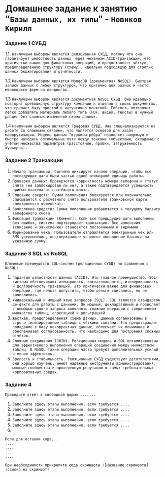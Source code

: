# Домашнее задание к занятию "`Базы данных, их типы`" - `Новиков Кирилл`



### Задание 1 СУБД

1.1.  `Наилучшим выбором является реляционная СУБД, потому что она гарантирует целостность данных через механизм ACID-транзакций, что критически важно для финансовых операций, и предоставляет чёткую, предопределённую структуру (схему), идеально подходящую для строгих данных бюджетирования и отчётности.`

1.2  `Наилучшим выбором является MongoDB (документная NoSQL). Быстрая запись данных с любой структурой, что критично для разных и часто меняющихся форм на лендингах.`

1.3 `Наилучшим выбором является документная NoSQL СУБД. Она идеально повторит древовидную структуру компании и отделов в своих документах, что сделает базу простой и интуитивно понятной. Гибкость позволяет легко добавлять материалы любого типа (PDF, видео, тексты) в нужный раздел без сложных изменений схемы данных.`

1.4 `Наилучшим выбором является Графовая СУБД. Она специализируется на работе со сложными связями, что является основой для задач маршрутизации. Модель данных "вершины-рёбра" позволяет напрямую и быстро находить оптимальные пути между точками (объектами, складами) с учётом множества параметров (расстояние, пробки, загруженность курьеров).`

### Задание 2 Транзакции



1. `Начало транзакции: Система фиксирует начало операции, чтобы все последующие шаги были частью одной атомарной единицы работы.`
2. `Проверка данных: Проверяется корректность номера телефона и статус счёта (не заблокирован ли он), а также подтверждается успешность приёма платежа от платёжного шлюза.`
3. `Списание средств: Сумма пополнения блокируется или окончательно списывается с расчётного счёта пользователя (банковской карты, электронного кошелька).`
4. `Зачисление средств: Сумма пополнения добавляется к текущему балансу телефонного счёта.`
5. `Фиксация транзакции (Коммит): Если все предыдущие шаги выполнены без ошибок, система подтверждает транзакцию. Все изменения (списание и зачисление) становятся постоянными и видимыми.`
6. `Формирование чека: Пользователю отправляется электронный чек или SMS-уведомление, подтверждающее успешное пополнение баланса на указанную сумму.`


### Задание 3 SQL vs NoSQL

`Ключевые преимуществ SQL-систем (реляционных СУБД) по сравнению с NoSQL:`

1. `Гарантия целостности данных (ACID). Это главное преимущество. SQL-системы обеспечивают атомарность, согласованность, изолированность и долговечность транзакций. Это критически важно для финансовых операций, где нельзя допустить, чтобы деньги списались, но не зачислились.`
2. `Универсальный и мощный язык запросов (SQL). SQL является стандартом де-факто для работы с данными. Он мощный, декларативный и позволяет с помощью одного запроса выполнять сложные операции с соединением множества таблиц, агрегацией и фильтрацией.`
3. `Жёсткая, предопределённая схема данных. Данные организованы в строго типизированные таблицы с чёткими связями. Это предотвращает попадание в базу некорректных данных, облегчает их понимание и обеспечивает согласованность, что необходимо для построения сложных отчётов.`
4. `Сложные соединения (JOIN). Реляционная модель и SQL оптимизированы для эффективного выполнения операций соединения между множеством таблиц. В NoSQL такие операции часто требуют дополнительных усилий и менее эффективны.`
5. `Зрелость и стабильность. Реляционные СУБД существуют десятилетиями, они хорошо изучены, имеют надёжные инструменты администрирования, мощные сообщества и проверенную репутацию в самых требовательных корпоративных средах.`


### Задание 4

`Приведите ответ в свободной форме........`

1. `Заполните здесь этапы выполнения, если требуется ....`
2. `Заполните здесь этапы выполнения, если требуется ....`
3. `Заполните здесь этапы выполнения, если требуется ....`
4. `Заполните здесь этапы выполнения, если требуется ....`
5. `Заполните здесь этапы выполнения, если требуется ....`
6. 

```
Поле для вставки кода...
....
....
....
....
```

`При необходимости прикрепитe сюда скриншоты
![Название скриншота](ссылка на скриншот)`
